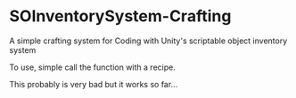 # SOInventorySystem-Crafting
A simple crafting system for Coding with Unity's scriptable object inventory system

To use, simple call the function with a recipe.

This probably is very bad but it works so far...
